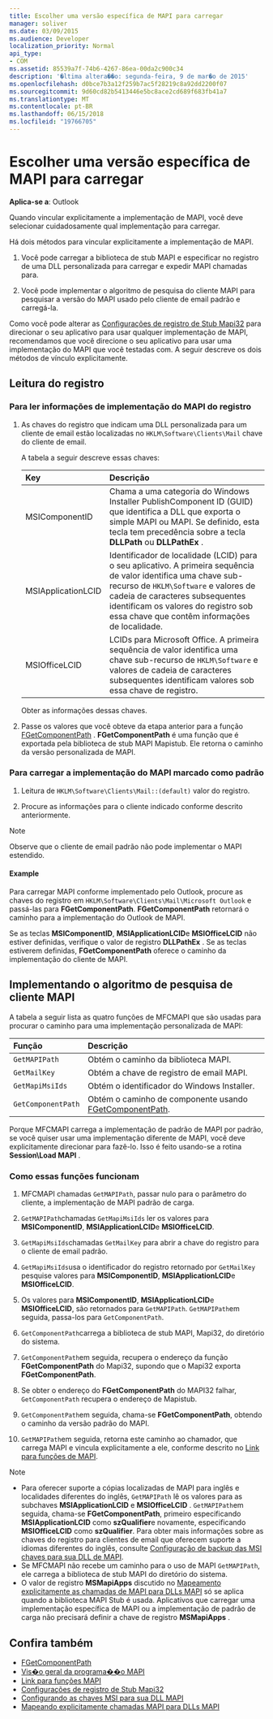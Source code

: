 ```yaml
---
title: Escolher uma versão específica de MAPI para carregar
manager: soliver
ms.date: 03/09/2015
ms.audience: Developer
localization_priority: Normal
api_type:
- COM
ms.assetid: 85539a7f-74b6-4267-86ea-00da2c900c34
description: '�ltima altera��o: segunda-feira, 9 de mar�o de 2015'
ms.openlocfilehash: d0bce7b3a12f259b7ac5f28219c8a92dd2200f07
ms.sourcegitcommit: 9d60cd82b5413446e5bc8ace2cd689f683fb41a7
ms.translationtype: MT
ms.contentlocale: pt-BR
ms.lasthandoff: 06/15/2018
ms.locfileid: "19766705"
---
```

# <a name="choose-a-specific-version-of-mapi-to-load"></a>Escolher uma versão específica de MAPI para carregar

**Aplica-se a**: Outlook 
  
Quando vincular explicitamente a implementação de MAPI, você deve selecionar cuidadosamente qual implementação para carregar. 
  
Há dois métodos para vincular explicitamente a implementação de MAPI. 
  
1. Você pode carregar a biblioteca de stub MAPI e especificar no registro de uma DLL personalizada para carregar e expedir MAPI chamadas para.
    
2. Você pode implementar o algoritmo de pesquisa do cliente MAPI para pesquisar a versão do MAPI usado pelo cliente de email padrão e carregá-la.
    
Como você pode alterar as [Configurações de registro de Stub Mapi32](http://msdn.microsoft.com/en-us/library/ms531218%28EXCHG.10%29.aspx) para direcionar o seu aplicativo para usar qualquer implementação de MAPI, recomendamos que você direcione o seu aplicativo para usar uma implementação do MAPI que você testadas com. A seguir descreve os dois métodos de vínculo explicitamente. 
  
## <a name="reading-from-the-registry"></a>Leitura do registro

### <a name="to-read-mapi-implementation-information-from-the-registry"></a>Para ler informações de implementação do MAPI do registro

1. As chaves do registro que indicam uma DLL personalizada para um cliente de email estão localizadas no `HKLM\Software\Clients\Mail` chave do cliente de email. 
    
   A tabela a seguir descreve essas chaves:
    
   |**Key**|**Descrição**|
   |:-----|:-----|
   |MSIComponentID  <br/> |Chama a uma categoria do Windows Installer PublishComponent ID (GUID) que identifica a DLL que exporta o simple MAPI ou MAPI. Se definido, esta tecla tem precedência sobre a tecla **DLLPath** ou **DLLPathEx** .  <br/> |
   |MSIApplicationLCID  <br/> |Identificador de localidade (LCID) para o seu aplicativo. A primeira sequência de valor identifica uma chave sub-recurso de `HKLM\Software` e valores de cadeia de caracteres subsequentes identificam os valores do registro sob essa chave que contêm informações de localidade.  <br/> |
   |MSIOfficeLCID  <br/> |LCIDs para Microsoft Office. A primeira sequência de valor identifica uma chave sub-recurso de `HKLM\Software` e valores de cadeia de caracteres subsequentes identificam valores sob essa chave de registro.  <br/> |
   
   Obter as informações dessas chaves.
    
2. Passe os valores que você obteve da etapa anterior para a função [FGetComponentPath](fgetcomponentpath.md) . **FGetComponentPath** é uma função que é exportada pela biblioteca de stub MAPI Mapistub. Ele retorna o caminho da versão personalizada de MAPI. 


### <a name="to-load-the-implementation-of-mapi-marked-as-default"></a>Para carregar a implementação do MAPI marcado como padrão

1. Leitura de `HKLM\Software\Clients\Mail::(default)` valor do registro. 
    
2. Procure as informações para o cliente indicado conforme descrito anteriormente.
    
> [!NOTE]
> Observe que o cliente de email padrão não pode implementar o MAPI estendido. 
  
#### <a name="example"></a>Example

Para carregar MAPI conforme implementado pelo Outlook, procure as chaves do registro em `HKLM\Software\Clients\Mail\Microsoft Outlook` e passá-las para **FGetComponentPath**. **FGetComponentPath** retornará o caminho para a implementação do Outlook de MAPI. 
  
Se as teclas **MSIComponentID**, **MSIApplicationLCID**e **MSIOfficeLCID** não estiver definidas, verifique o valor de registro **DLLPathEx** . Se as teclas estiverem definidas, **FGetComponentPath** oferece o caminho da implementação do cliente de MAPI. 
  
## <a name="implementing-the-mapi-client-lookup-algorithm"></a>Implementando o algoritmo de pesquisa de cliente MAPI

A tabela a seguir lista as quatro funções de MFCMAPI que são usadas para procurar o caminho para uma implementação personalizada de MAPI:
  
|**Função**|**Descrição**|
|:-----|:-----|
| `GetMAPIPath` <br/> |Obtém o caminho da biblioteca MAPI.  <br/> |
| `GetMailKey` <br/> |Obtém a chave de registro de email MAPI.  <br/> |
| `GetMapiMsiIds` <br/> |Obtém o identificador do Windows Installer.  <br/> |
| `GetComponentPath` <br/> |Obtém o caminho de componente usando [FGetComponentPath](fgetcomponentpath.md).  <br/> |
   
Porque MFCMAPI carrega a implementação de padrão de MAPI por padrão, se você quiser usar uma implementação diferente de MAPI, você deve explicitamente direcionar para fazê-lo. Isso é feito usando-se a rotina **Session\Load MAPI** . 
  
### <a name="how-these-functions-work"></a>Como essas funções funcionam

1. MFCMAPI chamadas `GetMAPIPath`, passar nulo para o parâmetro do cliente, a implementação de MAPI padrão de carga.
    
2.  `GetMAPIPath`chamadas `GetMapiMsiIds` ler os valores para **MSIComponentID**, **MSIApplicationLCID**e **MSIOfficeLCID**.
    
3.  `GetMapiMsiIds`chamadas `GetMailKey` para abrir a chave do registro para o cliente de email padrão. 
    
4.  `GetMapiMsiIds`usa o identificador do registro retornado por `GetMailKey` pesquise valores para **MSIComponentID**, **MSIApplicationLCID**e **MSIOfficeLCID**.
    
5. Os valores para **MSIComponentID**, **MSIApplicationLCID**e **MSIOfficeLCID**, são retornados para `GetMAPIPath`.  `GetMAPIPath`em seguida, passa-los para `GetComponentPath`.
    
6.  `GetComponentPath`carrega a biblioteca de stub MAPI, Mapi32, do diretório do sistema. 
    
7.  `GetComponentPath`em seguida, recupera o endereço da função **FGetComponentPath** do Mapi32, supondo que o Mapi32 exporta **FGetComponentPath**.
    
8. Se obter o endereço do **FGetComponentPath** do MAPI32 falhar, `GetComponentPath` recupera o endereço de Mapistub. 
    
9.  `GetComponentPath`em seguida, chama-se **FGetComponentPath**, obtendo o caminho da versão padrão do MAPI.
    
10.  `GetMAPIPath`em seguida, retorna este caminho ao chamador, que carrega MAPI e vincula explicitamente a ele, conforme descrito no [Link para funções de MAPI](how-to-link-to-mapi-functions.md).
    
> [!NOTE] 
> - Para oferecer suporte a cópias localizadas de MAPI para inglês e localidades diferentes do inglês, `GetMAPIPath` lê os valores para as subchaves **MSIApplicationLCID** e **MSIOfficeLCID** .  `GetMAPIPath`em seguida, chama-se **FGetComponentPath**, primeiro especificando **MSIApplicationLCID** como **szQualifier**e novamente, especificando **MSIOfficeLCID** como **szQualifier**. Para obter mais informações sobre as chaves do registro para clientes de email que oferecem suporte a idiomas diferentes do inglês, consulte [Configuração de backup das MSI chaves para sua DLL de MAPI](http://msdn.microsoft.com/en-us/library/ee909494%28VS.85%29.aspx).   
> - Se MFCMAPI não recebe um caminho para o uso de MAPI `GetMAPIPath`, ele carrega a biblioteca de stub MAPI do diretório do sistema.
> - O valor de registro **MSMapiApps** discutido no [Mapeamento explicitamente as chamadas de MAPI para DLLs MAPI](http://msdn.microsoft.com/en-us/library/ee909490%28VS.85%29.aspx) só se aplica quando a biblioteca MAPI Stub é usada. Aplicativos que carregar uma implementação específica de MAPI ou a implementação de padrão de carga não precisará definir a chave de registro **MSMapiApps** . 
    
## <a name="see-also"></a>Confira também

- [FGetComponentPath](fgetcomponentpath.md)
- [Vis�o geral da programa��o MAPI](mapi-programming-overview.md)
- [Link para funções MAPI](how-to-link-to-mapi-functions.md)
- [Configurações de registro de Stub Mapi32](http://msdn.microsoft.com/en-us/library/ms531218%28EXCHG.10%29.aspx)
- [Configurando as chaves MSI para sua DLL MAPI](http://msdn.microsoft.com/en-us/library/ee909494%28VS.85%29.aspx)
- [Mapeando explicitamente chamadas MAPI para DLLs MAPI](http://msdn.microsoft.com/en-us/library/ee909490%28VS.85%29.aspx)

